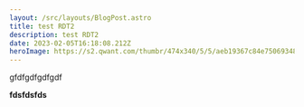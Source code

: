 ```yaml
---
layout: /src/layouts/BlogPost.astro
title: test RDT2
description: test RDT2
date: 2023-02-05T16:18:08.212Z
heroImage: https://s2.qwant.com/thumbr/474x340/5/5/aeb19367c84e75069348c25b0205da8f52bef8a7c1a23403c8e2c6fae5e4b3/th.jpg?u=https%3A%2F%2Ftse.mm.bing.net%2Fth%3Fid%3DOIP.jlDl-n3KqDJi9iRKqZoOigHaFU%26pid%3DApi&q=0&b=1&p=0&a=0
---
```

gfdfgdfgdfgdf



**fdsfdsfds**